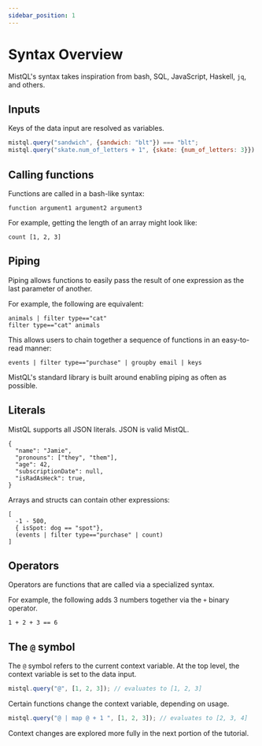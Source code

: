 ```yaml
---
sidebar_position: 1
---
```


# Syntax Overview

MistQL's syntax takes inspiration from bash, SQL, JavaScript, Haskell, `jq`, and others.

## Inputs

Keys of the data input are resolved as variables.

```js
mistql.query("sandwich", {sandwich: "blt"}) === "blt";
mistql.query("skate.num_of_letters + 1", {skate: {num_of_letters: 3}}) === 4;
```

## Calling functions

Functions are called in a bash-like syntax: 

```
function argument1 argument2 argument3
```

For example, getting the length of an array might look like:

```
count [1, 2, 3]
```

## Piping

Piping allows functions to easily pass the result of one expression as the last parameter of another.

For example, the following are equivalent:
```
animals | filter type=="cat"
filter type=="cat" animals
```

This allows users to chain together a sequence of functions in an easy-to-read manner:

```
events | filter type=="purchase" | groupby email | keys
```

MistQL's standard library is built around enabling piping as often as possible.




## Literals

MistQL supports all JSON literals. JSON is valid MistQL.

```
{
  "name": "Jamie",
  "pronouns": ["they", "them"],
  "age": 42,
  "subscriptionDate": null, 
  "isRadAsHeck": true,
}
```

Arrays and structs can contain other expressions:

```
[
  -1 - 500,
  { isSpot: dog == "spot"},
  (events | filter type=="purchase" | count)
]
```

## Operators

Operators are functions that are called via a specialized syntax. 

For example, the following adds 3 numbers together via the `+` binary operator.

```
1 + 2 + 3 == 6
```

## The `@` symbol

The `@` symbol refers to the current context variable. At the top level, the context variable is set to the data input.

```js
mistql.query("@", [1, 2, 3]); // evaluates to [1, 2, 3]
```

Certain functions change the context variable, depending on usage.

```js
mistql.query("@ | map @ + 1 ", [1, 2, 3]); // evaluates to [2, 3, 4]
```

Context changes are explored more fully in the next portion of the tutorial.
